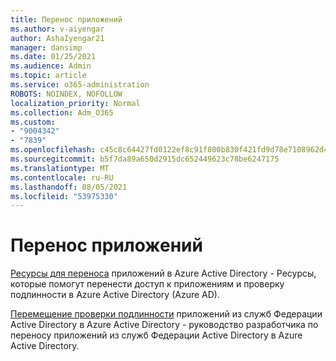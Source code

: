 ```yaml
---
title: Перенос приложений
ms.author: v-aiyengar
author: AshaIyengar21
manager: dansimp
ms.date: 01/25/2021
ms.audience: Admin
ms.topic: article
ms.service: o365-administration
ROBOTS: NOINDEX, NOFOLLOW
localization_priority: Normal
ms.collection: Adm_O365
ms.custom:
- "9004342"
- "7839"
ms.openlocfilehash: c45c8c64427fd0122ef8c91f800b830f421fd9d78e7108962d4053700a3da519
ms.sourcegitcommit: b5f7da89a650d2915dc652449623c78be6247175
ms.translationtype: MT
ms.contentlocale: ru-RU
ms.lasthandoff: 08/05/2021
ms.locfileid: "53975330"
---
```

# <a name="migrating-applications"></a>Перенос приложений

[Ресурсы для переноса](https://docs.microsoft.com/azure/active-directory/manage-apps/migration-resources) приложений в Azure Active Directory - Ресурсы, которые помогут перенести доступ к приложениям и проверку подлинности в Azure Active Directory (Azure AD).

[Перемещение проверки подлинности](https://docs.microsoft.com/azure/active-directory/manage-apps/migrate-adfs-apps-to-azure) приложений из служб Федерации Active Directory в Azure Active Directory - руководство разработчика по переносу приложений из служб Федерации Active Directory в Azure Active Directory.